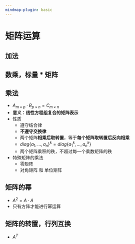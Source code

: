 ```yaml
---
mindmap-plugin: basic
---
```


# 矩阵运算

## 加法

## 数乘，标量 * 矩阵

## 乘法
- $A_{m \times p} \cdot B_{p \times n} = C_{m \times n}$
- **意义：线性方程组复合的矩阵表示**
- 性质
    - 遵守结合律
    - **不遵守交换律**
    - 两个矩阵**相乘后取转置**，等于**每个矩阵取转置后反向相乘**
    - $diag\{a_1,…,a_n\}^k=diag\{a_1^k,…,a_n^k\}$
    - 两个矩阵乘积的秩，不超过每一个乘数矩阵的秩
- 特殊矩阵的乘法
    - 零矩阵
    - 对角矩阵 和 单位矩阵

## 矩阵的幂
- $A^2=A\cdot A$
- 只有方阵才能进行幂运算

## 矩阵的转置，行列互换
- $A^T$
